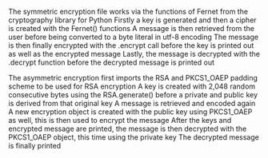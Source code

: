 The symmetric encryption file works via the functions of Fernet from the cryptography library for Python
Firstly a key is generated and then a cipher is created with the Fernet() functions
A message is then retrieved from the user before being converted to a byte literal in utf-8 encoding
The message is then finally encrypted with the .encrypt call before the key is printed out as well as the encrypted message
Lastly, the message is decrypted with the .decrypt function before the decrypted message is printed out

The asymmetric encryption first imports the RSA and PKCS1_OAEP padding scheme to be used for RSA encryption
A key is created with 2,048 random consecutive bytes using the RSA.generate() before a private and public key is derived from that original key
A message is retrieved and encoded again
A new encryption object is created with the public key using PKCS1_OAEP as well, this is then used to encrypt the message
After the keys and encrypted message are printed, the message is then decrypted with the PKCS1_OAEP object, this time using the private key
The decrypted message is finally printed